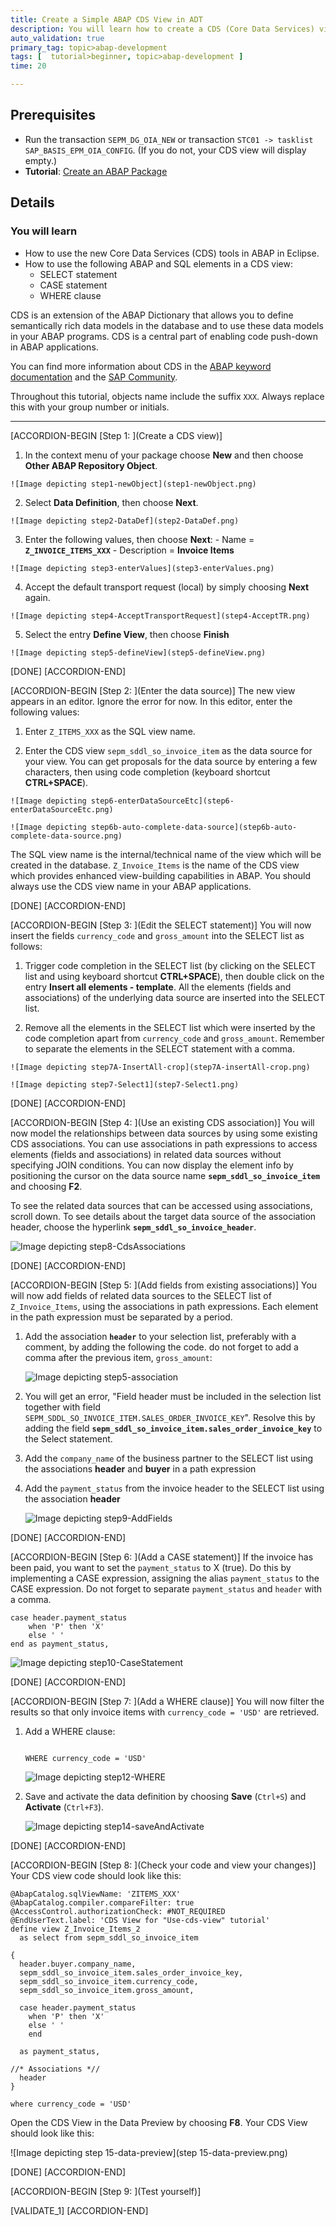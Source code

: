```yaml
---
title: Create a Simple ABAP CDS View in ADT
description: You will learn how to create a CDS (Core Data Services) view using ABAP Development Tools (ADT).
auto_validation: true
primary_tag: topic>abap-development
tags: [  tutorial>beginner, topic>abap-development ]
time: 20

---
```

## Prerequisites
- Run the transaction `SEPM_DG_OIA_NEW` or transaction `STC01 -> tasklist SAP_BASIS_EPM_OIA_CONFIG`. (If you do not, your CDS view will display empty.)
-	**Tutorial**: [Create an ABAP Package](abap-dev-create-package)

## Details
### You will learn  
- How to use the new Core Data Services (CDS) tools in ABAP in Eclipse.
- How to use the following ABAP and SQL elements in a CDS view:
    - SELECT statement
    - CASE statement
    - WHERE clause

CDS is an extension of the ABAP Dictionary that allows you to define semantically rich data models in the database and to use these data models in your ABAP programs. CDS is a central part of enabling code push-down in ABAP applications.

You can find more information about CDS in the [ABAP keyword documentation](https://help.sap.com/doc/abapdocu_751_index_htm/7.51/en-US/abencds.htm) and the [SAP Community](https://www.sap.com/community/topics/abap.html).

Throughout this tutorial, objects name include the suffix `XXX`. Always replace this with your group number or initials.

---

[ACCORDION-BEGIN [Step 1: ](Create a CDS view)]
  1. In the context menu of your package choose **New** and then choose **Other ABAP Repository Object**.

    ![Image depicting step1-newObject](step1-newObject.png)

  2. Select **Data Definition**, then choose **Next**.

    ![Image depicting step2-DataDef](step2-DataDef.png)

  3. Enter the following values, then choose **Next**:
    -	Name = **`Z_INVOICE_ITEMS_XXX`**
    - Description = **Invoice Items**

    ![Image depicting step3-enterValues](step3-enterValues.png)

  4. Accept the default transport request (local) by simply choosing **Next** again.

    ![Image depicting step4-AcceptTransportRequest](step4-AcceptTR.png)

  5. Select the entry **Define View**, then choose **Finish**

    ![Image depicting step5-defineView](step5-defineView.png)

[DONE]
[ACCORDION-END]

[ACCORDION-BEGIN [Step 2: ](Enter the data source)]
The new view appears in an editor. Ignore the error for now. In this editor, enter the following values:

  1. Enter `Z_ITEMS_XXX` as the SQL view name.

  2. Enter the CDS view `sepm_sddl_so_invoice_item` as the data source for your view. You can get proposals for the data source by entering a few characters, then using code completion (keyboard shortcut **CTRL+SPACE**).

    ![Image depicting step6-enterDataSourceEtc](step6-enterDataSourceEtc.png)

    ![Image depicting step6b-auto-complete-data-source](step6b-auto-complete-data-source.png)


The SQL view name is the internal/technical name of the view which will be created in the database. `Z_Invoice_Items` is the name of the CDS view which provides enhanced view-building capabilities in ABAP. You should always use the CDS view name in your ABAP applications.

[DONE]
[ACCORDION-END]

[ACCORDION-BEGIN [Step 3: ](Edit the SELECT statement)]
You will now insert the fields `currency_code` and `gross_amount` into the SELECT list as follows:

  1. Trigger code completion in the SELECT list (by clicking on the SELECT list and using keyboard shortcut **CTRL+SPACE**), then double click on the entry **Insert all elements - template**. All the elements (fields and associations) of the underlying data source are inserted into the SELECT list.

  2. Remove all the elements in the SELECT list which were inserted by the code completion apart from `currency_code` and `gross_amount`. Remember to separate the elements in the SELECT statement with a comma.

    ![Image depicting step7A-InsertAll-crop](step7A-insertAll-crop.png)

    ![Image depicting step7-Select1](step7-Select1.png)

[DONE]
[ACCORDION-END]

[ACCORDION-BEGIN [Step 4: ](Use an existing CDS association)]
You will now model the relationships between data sources by using some existing CDS associations. You can use associations in path expressions to access elements (fields and associations) in related data sources without specifying JOIN conditions. You can now display the element info by positioning the cursor on the data source name **`sepm_sddl_so_invoice_item`** and choosing **F2**.

To see the related data sources that can be accessed using associations, scroll down.
To see details about the target data source of the association header, choose the hyperlink **`sepm_sddl_so_invoice_header`**.

![Image depicting step8-CdsAssociations](step8-CdsAssociations.png)

[DONE]
[ACCORDION-END]

[ACCORDION-BEGIN [Step 5: ](Add fields from existing associations)]
You will now add fields of related data sources to the SELECT list of `Z_Invoice_Items`, using the associations in path expressions. Each element in the path expression must be separated by a period.

1. Add the association **`header`** to your selection list, preferably with a comment, by adding the following the code. do not forget to add a comma after the previous item, `gross_amount`:

    ![Image depicting step5-association](step5-association.png)

2. You will get an error, "Field header must be included in the selection list together with field `SEPM_SDDL_SO_INVOICE_ITEM.SALES_ORDER_INVOICE_KEY`". Resolve this by adding the field **`sepm_sddl_so_invoice_item.sales_order_invoice_key`** to the Select statement.

3. Add the `company_name` of the business partner to the SELECT list using the associations **header** and **buyer** in a path expression

4.	Add the `payment_status` from the invoice header to the SELECT list using the association **header**

    ![Image depicting step9-AddFields](step9-AddRelatedFields.png)

[DONE]
[ACCORDION-END]

[ACCORDION-BEGIN [Step 6: ](Add a CASE statement)]
If the invoice has been paid, you want to set the `payment_status` to X (true). Do this by implementing a CASE expression, assigning the alias `payment_status` to the CASE expression. Do not forget to separate `payment_status` and `header` with a comma.

```ABAP
case header.payment_status
    when 'P' then 'X'
    else ' '
end as payment_status,
```

![Image depicting step10-CaseStatement](step10-CaseStatement.png)

[DONE]
[ACCORDION-END]

[ACCORDION-BEGIN [Step 7: ](Add a WHERE clause)]
You will now filter the results so that only invoice items with `currency_code = 'USD'` are retrieved.

1. Add a WHERE clause:

    ```ABAP

    WHERE currency_code = 'USD'

    ```

    ![Image depicting step12-WHERE](step12-WHERE.png)

2. Save and activate the data definition by choosing **Save** (`Ctrl+S`) and **Activate** (`Ctrl+F3`).

    ![Image depicting step14-saveAndActivate](step14-saveAndActivate.png)

[DONE]
[ACCORDION-END]

[ACCORDION-BEGIN [Step 8: ](Check your code and view your changes)]
Your CDS view code should look like this:

```ABAP
@AbapCatalog.sqlViewName: 'ZITEMS_XXX'
@AbapCatalog.compiler.compareFilter: true
@AccessControl.authorizationCheck: #NOT_REQUIRED
@EndUserText.label: 'CDS View for "Use-cds-view" tutorial'
define view Z_Invoice_Items_2
  as select from sepm_sddl_so_invoice_item

{
  header.buyer.company_name,
  sepm_sddl_so_invoice_item.sales_order_invoice_key,
  sepm_sddl_so_invoice_item.currency_code,
  sepm_sddl_so_invoice_item.gross_amount,

  case header.payment_status
    when 'P' then 'X'
    else ' '
    end

  as payment_status,

//* Associations *//
  header
}

where currency_code = 'USD'
```
Open the CDS View in the Data Preview by choosing **F8**. Your CDS View should look like this:

  ![Image depicting step 15-data-preview](step 15-data-preview.png)

[DONE]
[ACCORDION-END]

[ACCORDION-BEGIN [Step 9: ](Test yourself)]

[VALIDATE_1]
[ACCORDION-END]
